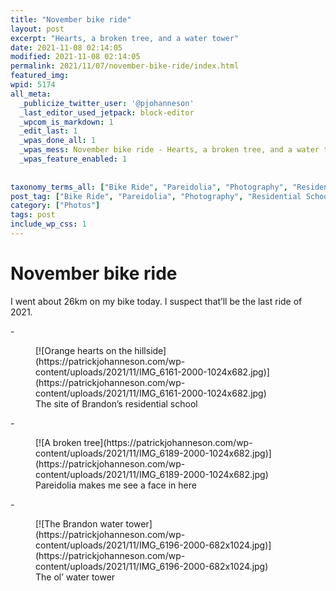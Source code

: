 ```yaml
---
title: "November bike ride"
layout: post
excerpt: "Hearts, a broken tree, and a water tower"
date: 2021-11-08 02:14:05
modified: 2021-11-08 02:14:05
permalink: 2021/11/07/november-bike-ride/index.html
featured_img: 
wpid: 5174
all_meta: 
  _publicize_twitter_user: '@pjohanneson'
  _last_editor_used_jetpack: block-editor
  _wpcom_is_markdown: 1
  _edit_last: 1
  _wpas_done_all: 1
  _wpas_mess: November bike ride - Hearts, a broken tree, and a water tower
  _wpas_feature_enabled: 1
  
  
taxonomy_terms_all: ["Bike Ride", "Pareidolia", "Photography", "Residential School", "Water Tower", "Photos"]
post_tag: ["Bike Ride", "Pareidolia", "Photography", "Residential School", "Water Tower"]
category: ["Photos"]
tags: post
include_wp_css: 1
---
```


# November bike ride

I went about 26km on my bike today. I suspect that’ll be the last ride of 2021.

<div class="wp-block-blockgallery-masonry"><div class="blockgallery has-no-alignment has-caption-style-dark has-gutter">- <figure class="blockgallery--figure">[![Orange hearts on the hillside](https://patrickjohanneson.com/wp-content/uploads/2021/11/IMG_6161-2000-1024x682.jpg)](https://patrickjohanneson.com/wp-content/uploads/2021/11/IMG_6161-2000-1024x682.jpg)<figcaption class="blockgallery--caption">The site of Brandon’s residential school</figcaption></figure>
- <figure class="blockgallery--figure">[![A broken tree](https://patrickjohanneson.com/wp-content/uploads/2021/11/IMG_6189-2000-1024x682.jpg)](https://patrickjohanneson.com/wp-content/uploads/2021/11/IMG_6189-2000-1024x682.jpg)<figcaption class="blockgallery--caption">Pareidolia makes me see a face in here</figcaption></figure>
- <figure class="blockgallery--figure">[![The Brandon water tower](https://patrickjohanneson.com/wp-content/uploads/2021/11/IMG_6196-2000-682x1024.jpg)](https://patrickjohanneson.com/wp-content/uploads/2021/11/IMG_6196-2000-682x1024.jpg)<figcaption class="blockgallery--caption">The ol’ water tower</figcaption></figure>

</div></div>
